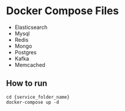 # Docker Compose Files

- Elasticsearch
- Mysql
- Redis
- Mongo
- Postgres
- Kafka
- Memcached

## How to run
```
cd {service_folder_name}
docker-compose up -d
```
